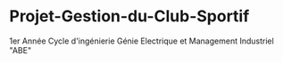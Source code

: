 # Projet-Gestion-du-Club-Sportif
1er Année Cycle d'ingénierie Génie Electrique et Management Industriel "ABE"
